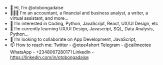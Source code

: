 - 👋 Hi, I’m @otobongadaise
- 👨🏽‍💼 I'm an accountant, a financial and business analyst, a writer, a virtual assistant, and more... 
- 👀 I’m interested in Coding, Python, JavaScript, React, UX/UI Design, etc
- 🌱 I’m currently learning UX/UI Design, Javascript, SQL, Data Analysis, Python...
- 💞️ I’m looking to collaborate on App Development, JavaScript, 
- 📫 How to reach me:
Twitter - @otee4short
Telegram - @callmeotee
WhatsApp - +2348067280171
LinkedIn - https://linkedin.com/in/otobongadaise

<!---
otobongadaise/otobongadaise is a ✨ special ✨ repository because its `README.md` (this file) appears on your GitHub profile.
You can click the Preview link to take a look at your changes.
--->
